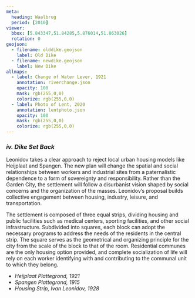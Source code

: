 ```yaml
---
meta:
  heading: Waalbrug
  period: [2010]
viewer:
  bbox: [5.843347,51.84285,5.876014,51.863026]
  rotation: 0
geojson:
  - filename: olddike.geojson
    label: Old Dike
  - filename: newdike.geojson
    label: New Dike
allmaps:
  - label: Change of Water Lever, 1921
    annotation: riverchange.json
    opacity: 100
    mask: rgb(255,0,0)
    colorize: rgb(255,0,0)
  - label: Photo of Lent, 2020
    annotation: lentphoto.json
    opacity: 100
    mask: rgb(255,0,0)
    colorize: rgb(255,0,0)
---
```


### _iv.    Dike Set Back_

Leonidov takes a clear approach to reject local urban housing models like Heijplaat and Spangen. The new plan will change the spatial and social relationships between workers and industrial sites from a paternalistic dependence to a form of sovereignty and responsibility. Rather than the Garden City, the settlement will follow a disurbanist vision shaped by social concerns and the organization of the masses. Leonidov’s proposal builds collective engagement between housing, industry, leisure, and transportation.

The settlement is composed of three equal strips, dividing housing and public facilities such as medical centers, sporting facilities, and other social infrastructure. Subdivided into squares, each block can adopt the necessary programs to address the needs of the residents in the central strip. The square serves as the geometrical and organizing principle for the city from the scale of the block to that of the room. Residential communes are the only housing option provided, and complete socialization of life will rely on each worker identifying with and contributing to the communal unit to which they belong.


- _Heijplaat Plattegrond, 1921_
- _Spangen Plattegrond, 1915_
- _Housing Strip, Ivan Leonidov, 1928_

